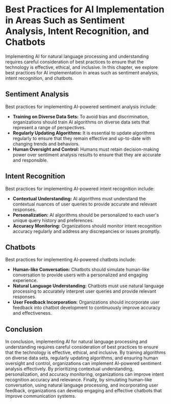 Best Practices for AI Implementation in Areas Such as Sentiment Analysis, Intent Recognition, and Chatbots
=================================================================================================================================================================================

Implementing AI for natural language processing and understanding requires careful consideration of best practices to ensure that the technology is effective, ethical, and inclusive. In this chapter, we explore best practices for AI implementation in areas such as sentiment analysis, intent recognition, and chatbots.

Sentiment Analysis
------------------

Best practices for implementing AI-powered sentiment analysis include:

* **Training on Diverse Data Sets:** To avoid bias and discrimination, organizations should train AI algorithms on diverse data sets that represent a range of perspectives.
* **Regularly Updating Algorithms:** It is essential to update algorithms regularly to ensure that they remain effective and up-to-date with changing trends and behaviors.
* **Human Oversight and Control:** Humans must retain decision-making power over sentiment analysis results to ensure that they are accurate and responsible.

Intent Recognition
------------------

Best practices for implementing AI-powered intent recognition include:

* **Contextual Understanding:** AI algorithms must understand the contextual nuances of user queries to provide accurate and relevant responses.
* **Personalization:** AI algorithms should be personalized to each user's unique query history and preferences.
* **Accuracy Monitoring:** Organizations should monitor intent recognition accuracy regularly and address any discrepancies or issues promptly.

Chatbots
--------

Best practices for implementing AI-powered chatbots include:

* **Human-like Conversation:** Chatbots should simulate human-like conversation to provide users with a personalized and engaging experience.
* **Natural Language Understanding:** Chatbots must use natural language processing to accurately interpret user queries and provide relevant responses.
* **User Feedback Incorporation:** Organizations should incorporate user feedback into chatbot development to continuously improve accuracy and effectiveness.

Conclusion
----------

In conclusion, implementing AI for natural language processing and understanding requires careful consideration of best practices to ensure that the technology is effective, ethical, and inclusive. By training algorithms on diverse data sets, regularly updating algorithms, and ensuring human oversight and control, organizations can implement AI-powered sentiment analysis effectively. By prioritizing contextual understanding, personalization, and accuracy monitoring, organizations can improve intent recognition accuracy and relevance. Finally, by simulating human-like conversation, using natural language processing, and incorporating user feedback, organizations can develop engaging and effective chatbots that improve communication systems.
